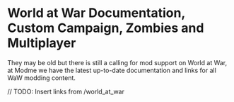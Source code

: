 # World at War Documentation, Custom Campaign, Zombies and Multiplayer

They may be old but there is still a calling for mod support on World at War, at Modme we have the latest up-to-date documentation and links for all WaW modding content.

// TODO: Insert links from /world_at_war